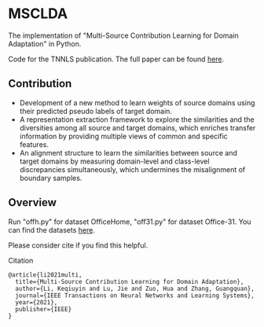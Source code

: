 # MSCLDA
The implementation of "Multi-Source Contribution Learning for Domain Adaptation" in Python. 

Code for the TNNLS publication. The full paper can be found [here](https://doi.org/10.1109/TNNLS.2021.3069982).
## Contribution

- Development of a new method to learn weights of source domains using their predicted pseudo labels of target domain. 
- A representation extraction framework to explore the similarities and the diversities among all source and target domains, which enriches transfer information by providing multiple views of common and specific features. 
- An alignment structure to learn the similarities between source and target domains by measuring domain-level and class-level discrepancies simultaneously, which undermines the misalignment of boundary samples. 

## Overview



Run "offh.py" for dataset OfficeHome, "off31.py" for dataset Office-31. You can find the datasets [here](https://github.com/jindongwang/transferlearning/tree/master/data).

Please consider cite if you find this helpful.

Citation
```
@article{li2021multi,
  title={Multi-Source Contribution Learning for Domain Adaptation},
  author={Li, Keqiuyin and Lu, Jie and Zuo, Hua and Zhang, Guangquan},
  journal={IEEE Transactions on Neural Networks and Learning Systems},
  year={2021},
  publisher={IEEE}
}
